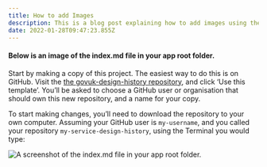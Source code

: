 ```yaml
---
title: How to add Images
description: This is a blog post explaining how to add images using the NeltifyCMS.
date: 2022-01-28T09:47:23.855Z
---
```

#### Below is an image of the **index.md** file in your app root folder.

Start by making a copy of this project. The easiest way to do this is on GitHub. Visit the [the govuk-design-history repository](https://github.com/DFE-Digital/govuk-design-history), and click ‘Use this template’. You’ll be asked to choose a GitHub user or organisation that should own this new repository, and a name for your copy.

To start making changes, you’ll need to download the repository to your own computer. Assuming your GitHub user is `my-username`, and you called your repository `my-service-design-history`, using the Terminal you would type:

![A screenshot of the index.md file in your app root folder.](/public/screenshot-2022-01-28-at-09.45.56.png "index.md")